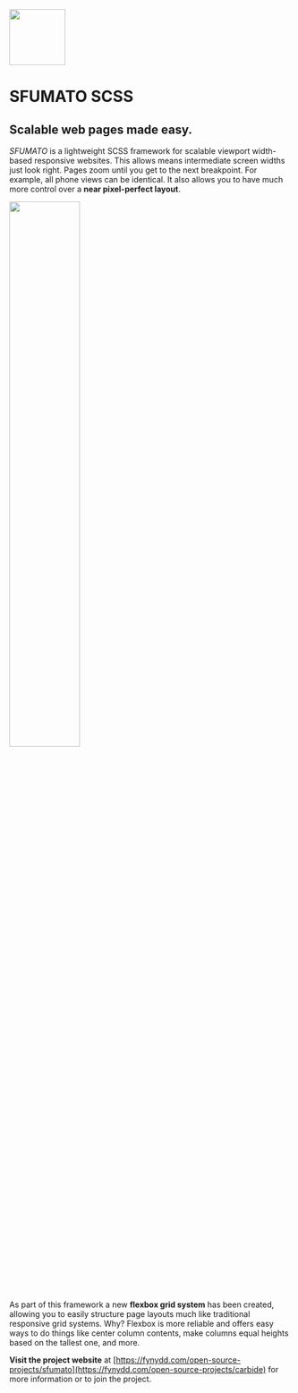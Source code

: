 <img src="https://fynydd.com/images/sfumato-icon.png" width="100" />

# SFUMATO SCSS

## Scalable web pages made easy.

*SFUMATO* is a lightweight SCSS framework for scalable viewport width-based responsive websites. This allows means intermediate screen widths just look right. Pages zoom until you get to the next breakpoint. For example, all phone views can be identical. It also allows you to have much more control over a **near pixel-perfect layout**.

<img src="https://raw.githubusercontent.com/argentini/sfumato/master/webapp/images/scaling-example.gif" width="50%" />   

As part of this framework a new **flexbox grid system** has been created, allowing you to easily structure page layouts much like traditional responsive grid systems. Why? Flexbox is more reliable and offers easy ways to do things like center column contents, make columns equal heights based on the tallest one, and more.

**Visit the project website** at [https://fynydd.com/open-source-projects/sfumato](https://fynydd.com/open-source-projects/carbide) for more information or to join the project.
